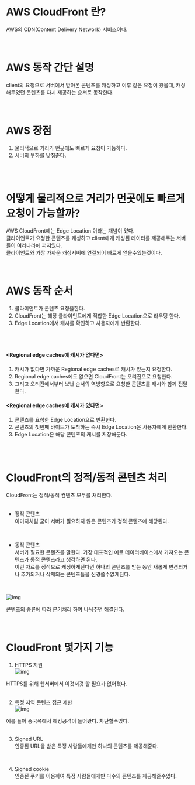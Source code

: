 # AWS CloudFront 란?<br/>
AWS의 CDN(Content Delivery Network) 서비스이다.<br/>
<br/>
<br/>


# AWS 동작 간단 설명<br/>
client의 요청으로 서버에서 받아온 콘텐츠를 캐싱하고 이후 같은 요청이 왔을때, 캐싱 해두었던 콘텐츠를 다시 제공하는 순서로 동작한다.<br/>
<br/>
<br/>


# AWS 장점<br/>
1. 물리적으로 거리가 먼곳에도 빠르게 요청이 가능하다.<br/>
2. 서버의 부하를 낮춰준다.<br/>
<br/>
<br/>


# 어떻게 물리적으로 거리가 먼곳에도 빠르게 요청이 가능할까?<br/>
AWS CloudFront에는 Edge Location 이라는 개념이 있다.<br/>
클라이언트가 요청한 콘텐츠를 캐싱하고 client에게 캐싱된 데이터를 제공해주는 서버들이 여러나라에 퍼저있다.<br/>
클라이언트와 가장 가까운 캐싱서버에 연결되어 빠르게 얻을수있는것이다.<br/>
<br/>
<br/>


# AWS 동작 순서<br/>
1. 클라이언트가 콘텐츠 요청을한다.<br/>
2. CloudFront는 해당 클라이언트에게 적합한 Edge Location으로 라우팅 한다.<br/>
3. Edge Location에서 캐시를 확인하고 사용자에게 반환한다.<br/>
<br/>
<br/>

#### <Regional edge caches에 캐시가 없다면><br/>
1. 캐시가 없다면 가까운 Regional edge caches로 캐시가 있는지 요청한다.<br/>
2. Regional edge caches에도 없으면 CloudFront는 오리진으로 요청한다.<br/>
3. 그리고 오리진에서부터 보낸 순서의 역방향으로 요청한 콘텐츠를 캐시와 함께 전달한다.<br/>

#### <Regional edge caches에 캐시가 있다면><br/>
1. 콘텐츠를 요청한 Edge Location으로 반환한다.<br/>
2. 콘텐츠의 첫번째 바이트가 도착하는 즉시 Edge Location은 사용자에게 반환한다.<br/>
3. Edge Location은 해당 콘텐츠의 캐시를 저장해둔다.<br/>
<br/>
<br/>


# CloudFront의 정적/동적 콘텐츠 처리<br/>

CloudFront는 정적/동적 컨텐츠 모두를 처리한다.<br/>
<br/>

- 정적 콘텐츠<br/>
이미지처럼 굳이 서버가 필요하지 않은 콘텐츠가 정적 콘텐츠에 해당된다.<br/>
<br/>

- 동적 콘텐츠<br/>
서버가 필요한 콘텐츠를 말한다. 가장 대표적인 예로 데이터베이스에서 가져오는 콘텐츠가 동적 콘텐츠라고 생각하면 된다.<br/>
이런 자료를 정적으로 캐싱하게된다면 하나의 콘텐츠를 받는 동안 새롭게 변경되거나 추가되거나 삭제되는 콘텐츠들을 신경쓸수없게된다.<br/>
<br/>

![img](https://github.com/kong1034/Frontend-Theory/assets/19910034/3f0c7260-0c8d-455d-b0c8-a8c80d09f7c1)

콘텐츠의 종류에 따라 분기처리 하여 나눠주면 해결된다.<br/>
<br/>
<br/>


# CloudFront 몇가지 기능<br/>
1. HTTPS 지원<br/>
![img](https://github.com/kong1034/Frontend-Theory/assets/19910034/8a913d6d-ed82-4c72-b169-702a396cfba3)

HTTPS를 위해 웹서버에서 이것저것 할 필요가 없어졌다.<br/>
<br/>


2. 특정 지역 콘텐츠 접근 제한<br/>
![img](https://github.com/kong1034/Frontend-Theory/assets/19910034/ddd03a42-5f6d-4eb5-ad50-5c23037d49ca)

예를 들어 중국쪽에서 해킹공격이 들어왔다. 차단할수있다.<br/>
<br/>

3. Signed URL<br/>
인증된 URL을 받은 특정 사람들에게만 하나의 콘텐츠를 제공해준다.<br/>
<br/>


4. Signed cookie<br/>
인증된 쿠키를 이용하여 특정 사람들에게만 다수의 콘텐츠를 제공해줄수있다.<br/>
